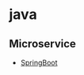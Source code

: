 # java
## Microservice
  * [SpringBoot](https://github.com/dagreentree/java/blob/master/notes/springboot/springboot.md)
